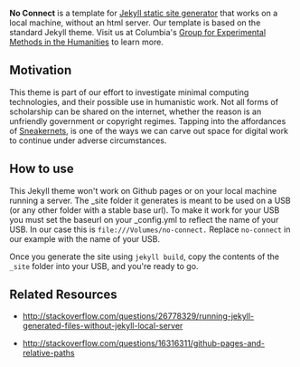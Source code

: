 **No Connect** is a template for [Jekyll static site generator](http://jekyllrb.com/) that works on
a local machine, without an html server. Our template is based on the standard Jekyll theme. Visit us at Columbia's [Group for
Experimental Methods in the
Humanities](http://xpmethod.plaintext.in/minimal-computing/no-connection.html) to learn more.

## Motivation
This theme is part of our effort to investigate minimal computing technologies, and their possible use in humanistic work. Not all forms of scholarship can be shared on the internet, whether the reason is an unfriendly government or copyright regimes. Tapping into the affordances of [Sneakernets](https://en.wikipedia.org/wiki/Sneakernet), is one of the ways we can carve out space for digital work to continue under adverse circumstances. 

## How to use
This Jekyll theme won't work on Github pages or on your local machine running a server. The _site folder it generates is meant to be used on a USB (or any other folder with a stable base url). To make it work for your USB you must set the baseurl on your _config.yml to reflect the name of your USB. In our case this is `file:///Volumes/no-connect.` Replace `no-connect` in our example with the name of your USB. 

Once you generate the site using `jekyll build`, copy the contents of the `_site` folder into your USB, and you're ready to go. 


## Related Resources

- http://stackoverflow.com/questions/26778329/running-jekyll-generated-files-without-jekyll-local-server

- http://stackoverflow.com/questions/16316311/github-pages-and-relative-paths

